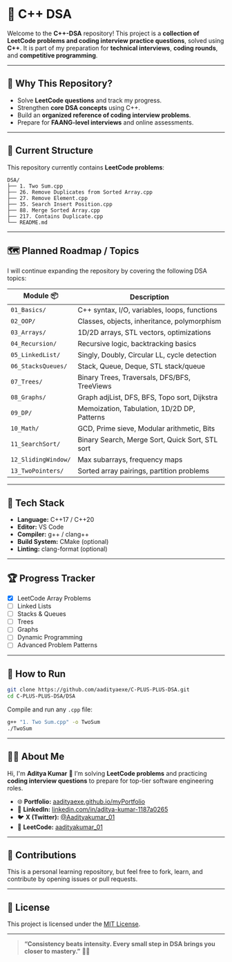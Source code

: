 
# 📘 C++ DSA

Welcome to the **C++-DSA** repository!
This project is a **collection of LeetCode problems and coding interview practice questions**, solved using **C++**. It is part of my preparation for **technical interviews**, **coding rounds**, and **competitive programming**.

---

## 🧠 Why This Repository?

* Solve **LeetCode questions** and track my progress.
* Strengthen **core DSA concepts** using C++.
* Build an **organized reference of coding interview problems**.
* Prepare for **FAANG-level interviews** and online assessments.

---

## 📂 Current Structure

This repository currently contains **LeetCode problems**:

```
DSA/
├── 1. Two Sum.cpp
├── 26. Remove Duplicates from Sorted Array.cpp
├── 27. Remove Element.cpp
├── 35. Search Insert Position.cpp
├── 88. Merge Sorted Array.cpp
├── 217. Contains Duplicate.cpp
└── README.md
```

---

## 🗺️ Planned Roadmap / Topics

I will continue expanding the repository by covering the following DSA topics:

| Module 📦           | Description                                     |
| ------------------- | ----------------------------------------------- |
| `01_Basics/`        | C++ syntax, I/O, variables, loops, functions    |
| `02_OOP/`           | Classes, objects, inheritance, polymorphism     |
| `03_Arrays/`        | 1D/2D arrays, STL vectors, optimizations        |
| `04_Recursion/`     | Recursive logic, backtracking basics            |
| `05_LinkedList/`    | Singly, Doubly, Circular LL, cycle detection    |
| `06_StacksQueues/`  | Stack, Queue, Deque, STL stack/queue            |
| `07_Trees/`         | Binary Trees, Traversals, DFS/BFS, TreeViews    |
| `08_Graphs/`        | Graph adjList, DFS, BFS, Topo sort, Dijkstra    |
| `09_DP/`            | Memoization, Tabulation, 1D/2D DP, Patterns     |
| `10_Math/`          | GCD, Prime sieve, Modular arithmetic, Bits      |
| `11_SearchSort/`    | Binary Search, Merge Sort, Quick Sort, STL sort |
| `12_SlidingWindow/` | Max subarrays, frequency maps                   |
| `13_TwoPointers/`   | Sorted array pairings, partition problems       |

---

## 🧰 Tech Stack

* **Language:** C++17 / C++20
* **Editor:** VS Code
* **Compiler:** g++ / clang++
* **Build System:** CMake (optional)
* **Linting:** clang-format (optional)

---

## 🏆 Progress Tracker

* [x] LeetCode Array Problems
* [ ] Linked Lists
* [ ] Stacks & Queues
* [ ] Trees
* [ ] Graphs
* [ ] Dynamic Programming
* [ ] Advanced Problem Patterns

---

## 🚀 How to Run

```bash
git clone https://github.com/aadityaexe/C-PLUS-PLUS-DSA.git
cd C-PLUS-PLUS-DSA/DSA
```

Compile and run any `.cpp` file:

```bash
g++ "1. Two Sum.cpp" -o TwoSum
./TwoSum
```

---

## 👨‍💻 About Me

Hi, I'm **Aditya Kumar** 👋
I’m solving **LeetCode problems** and practicing **coding interview questions** to prepare for top-tier software engineering roles.

* 🌐 **Portfolio:** [aadityaexe.github.io/myPortfolio](https://aadityaexe.github.io/myPortfolio/)
* 💼 **LinkedIn:** [linkedin.com/in/aditya-kumar-1187a0265](https://www.linkedin.com/in/aditya-kumar-1187a0265)
* 🐦 **X (Twitter):** [@Aadityakumar\_01](https://x.com/Aadityakumar_01)
* 🧩 **LeetCode:** [aadityakumar\_01](https://leetcode.com/u/aadityakumar_01/)

---

## 🤝 Contributions

This is a personal learning repository, but feel free to fork, learn, and contribute by opening issues or pull requests.

---

## 📄 License

This project is licensed under the [MIT License](LICENSE).

---

> **“Consistency beats intensity. Every small step in DSA brings you closer to mastery.”** 🧗‍♂️
